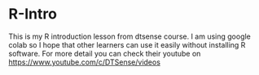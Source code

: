 # R-Intro

This is my R introduction lesson from dtsense course. I am using google colab so I hope that other learners can use it easily without installing R software. For more detail you can check their youtube on https://www.youtube.com/c/DTSense/videos
